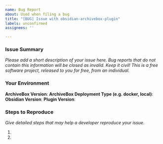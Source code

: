 ```yaml
---
name: Bug Report
about: Used when filing a bug
title: "[BUG] Issue with obsidian-archivebox-plugin"
labels: unconfirmed
assignees: ''

---
```


### Issue Summary

_Please add a short description of your issue here. Bug reports that do not contain this information will be closed as invalid. Keep it civil! This is a free software project, released to you for free, from an individual._

### Your Environment
**ArchiveBox Version**: 
**ArchiveBox Deployment Type (e.g. docker, local)**:
**Obsidian Version**:
**Plugin Version**:

### Steps to Reproduce

_Give detailed steps that may help a developer reproduce your issue._

1. 
2.
